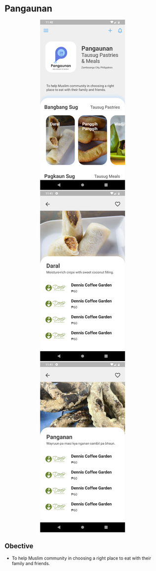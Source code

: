 # Pangaunan
<p align="center">
    <img height="550" src="assets/images/Screenshot_1577245256.png">
    <img height="550" src="assets/images/Screenshot_1577245297.png">
    <img height="550" src="assets/images/Screenshot_1577245307.png">
</p>

## Obective
- To help Muslim community in choosing a right place to eat with their family and friends.


<!-- ## Getting Started

This project is a starting point for a Flutter application.

A few resources to get you started if this is your first Flutter project:

- [Lab: Write your first Flutter app](https://flutter.dev/docs/get-started/codelab)
- [Cookbook: Useful Flutter samples](https://flutter.dev/docs/cookbook)

For help getting started with Flutter, view our
[online documentation](https://flutter.dev/docs), which offers tutorials,
samples, guidance on mobile development, and a full API reference. -->
